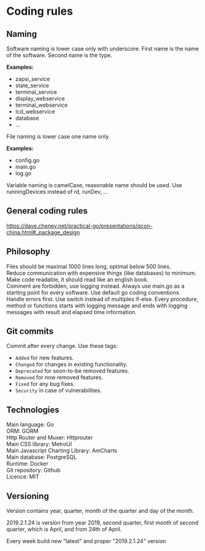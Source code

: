 # Coding rules
## Naming
Software naming is lower case only with underscore.
First name is the name of the software.
Second name is the type.


**Examples:**
- zapsi_service
- state_service
- terminal_service
- display_webservice
- terminal_webservice
- lcd_webservice
- database
- ...

File naming is lower case one name only.

**Examples:**
- config.go
- main.go
- log.go

Variable naming is camelCase, reasonable name should be used. Use runningDevices instead of rd, runDev, ...

## General coding rules
https://dave.cheney.net/practical-go/presentations/qcon-china.html#_package_design

## Philosophy
Files should be maximal 1000 lines long, optimal below 500 lines.<br>
Reduce communication with expensive things (like databases) to minimum.<br>
Make code readable, it should read like an english book.<br>
Comment are forbidden, use logging instead.
Always use main.go as a starting point for every software. Use default go coding conventions. Handle errors first. Use switch instead of multiples if-else.
Every procedure, method or functions starts with logging message and ends with logging messages with result and elapsed time information.



## Git commits
Commit after every change. Use these tags:

* ```Added``` for new features.
* ```Changed``` for changes in existing functionality.
* ```Deprecated``` for soon-to-be removed features.
* ```Removed``` for now removed features.
* ```Fixed``` for any bug fixes.
* ```Security``` in case of vulnerabilities.


## Technologies

Main language: Go<br>
ORM: GORM<br>
Http Router and Muxer: Httprouter<br>
Main CSS library: MetroUI<br>
Main Javascript Charting Library: AmCharts<br> 
Main database: PostgreSQL<br>
Runtime: Docker<br>
Git repository: Github<br>
Licence: MIT<br>

## Versioning

Version contains year, quarter, month of the quarter and day of the month.

2019.2.1.24 is version from year 2019, second quarter, first month of second quarter, which is April, and from 24th of April.

Every week build new "latest" and proper "2019.2.1.24" version




